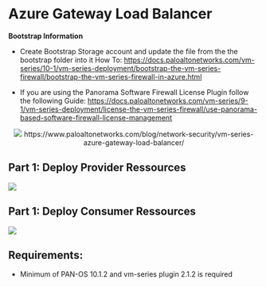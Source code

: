 # **Azure Gateway Load Balancer**

**Bootstrap Information**

- Create Bootstrap Storage account and update the file from the the bootstrap folder into it
How To: https://docs.paloaltonetworks.com/vm-series/10-1/vm-series-deployment/bootstrap-the-vm-series-firewall/bootstrap-the-vm-series-firewall-in-azure.html

- If you are using the Panorama Software Firewall License Plugin follow the following Guide:
https://docs.paloaltonetworks.com/vm-series/9-1/vm-series-deployment/license-the-vm-series-firewall/use-panorama-based-software-firewall-license-management




<p align="center">
<img src="https://github.com/PaloAltoNetworks/Azure_GWLB/blob/master/Images/azure_gwlb.webp">
https://www.paloaltonetworks.com/blog/network-security/vm-series-azure-gateway-load-balancer/
</p>

## **Part 1: Deploy Provider Ressources**

[<img src="http://azuredeploy.net/deploybutton.png"/>](https://portal.azure.com/#create/Microsoft.Template/uri/https%3A%2F%2Fraw.githubusercontent.com%2FPaloAltoNetworks%2FAzure_GWLB%2Fmaster%2Fprovider-simple-lb.json)

## **Part 1: Deploy Consumer Ressources**

[<img src="http://azuredeploy.net/deploybutton.png"/>](https://portal.azure.com/#create/Microsoft.Template/uri/https%3A%2F%2Fraw.githubusercontent.com%2FPaloAltoNetworks%2FAzure_GWLB%2Fmaster%2Fconsumer-simple-lb.json)


## **Requirements:**

- Minimum of PAN-OS 10.1.2 and vm-series plugin 2.1.2 is required
